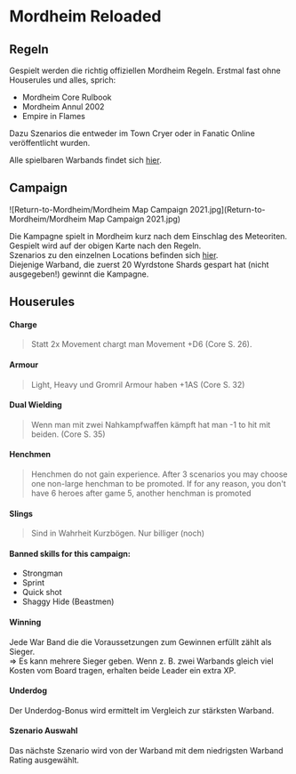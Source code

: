 # Mordheim Reloaded

## Regeln
Gespielt werden die richtig offiziellen Mordheim Regeln. Erstmal fast ohne Houserules und alles, sprich:  
 - Mordheim Core Rulbook
 - Mordheim Annul 2002
 - Empire in Flames

Dazu Szenarios die entweder im Town Cryer oder in Fanatic Online veröffentlicht wurden.

Alle spielbaren Warbands findet sich [hier](https://github.com/Labernator/Mordheim/tree/master/Return-to-Mordheim/Warbands).

## Campaign

![Return-to-Mordheim/Mordheim Map Campaign 2021.jpg](Return-to-Mordheim/Mordheim Map Campaign 2021.jpg)  

Die Kampagne spielt in Mordheim kurz nach dem Einschlag des Meteoriten. Gespielt wird auf der obigen Karte nach den Regeln.  
Szenarios zu den einzelnen Locations befinden sich [hier](https://github.com/Labernator/Mordheim/tree/master/Return-to-Mordheim/Szenarios).  
Diejenige Warband, die zuerst 20 Wyrdstone Shards gespart hat (nicht ausgegeben!) gewinnt die Kampagne. 

## Houserules
#### Charge
> Statt 2x Movement chargt man Movement +D6 (Core S. 26).
#### Armour
> Light, Heavy und Gromril Armour haben +1AS (Core S. 32)
#### Dual Wielding
> Wenn man mit zwei Nahkampfwaffen kämpft hat man -1 to hit mit beiden. (Core S. 35)
#### Henchmen
> Henchmen do not gain experience. After 3 scenarios you may choose one non-large henchman to be promoted. If for any reason, you don't have 6 heroes after game 5, another henchman is promoted 
#### Slings
> Sind in Wahrheit Kurzbögen. Nur billiger (noch)

#### Banned skills for this campaign:

- Strongman
- Sprint
- Quick shot
- Shaggy Hide (Beastmen)

#### Winning
Jede War Band die die Voraussetzungen zum Gewinnen erfüllt zählt als Sieger.  
=> Es kann mehrere Sieger geben. Wenn z. B. zwei Warbands gleich viel Kosten vom Board tragen, erhalten beide Leader ein extra XP. 

#### Underdog
Der Underdog-Bonus wird ermittelt im Vergleich zur stärksten Warband.

#### Szenario Auswahl  
Das nächste Szenario wird von der Warband mit dem niedrigsten Warband Rating ausgewählt.
